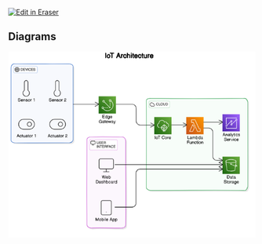 <p><a target="_blank" href="https://app.eraser.io/workspace/epMD4D3UerJ9vfHcwrBl" id="edit-in-eraser-github-link"><img alt="Edit in Eraser" src="https://firebasestorage.googleapis.com/v0/b/second-petal-295822.appspot.com/o/images%2Fgithub%2FOpen%20in%20Eraser.svg?alt=media&amp;token=968381c8-a7e7-472a-8ed6-4a6626da5501"></a></p>




<!-- eraser-additional-content -->
## Diagrams
<!-- eraser-additional-files -->
<a href="/code.py-IoT Architecture-1.eraserdiagram" data-element-id="KapzFjR-GT86gdagxshYG"><img src="/.eraser/epMD4D3UerJ9vfHcwrBl___5H1FdY7sxdeyKztsYICI5FlFX7v2___---diagram----f50393752868a7d5c7a12428c763b888-IoT-Architecture.png" alt="" data-element-id="KapzFjR-GT86gdagxshYG" /></a>
<!-- end-eraser-additional-files -->
<!-- end-eraser-additional-content -->
<!--- Eraser file: https://app.eraser.io/workspace/epMD4D3UerJ9vfHcwrBl --->